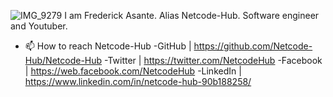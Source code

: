 
![IMG_9279](https://github.com/Netcode-Hub/Netcode-Hub/assets/110794348/b54e5e3d-eec4-478d-9e45-6ccadd242f5f)
I am Frederick Asante. Alias Netcode-Hub.
Software engineer and Youtuber.
- 📫 How to reach Netcode-Hub 
-GitHub | https://github.com/Netcode-Hub/Netcode-Hub
-Twitter | https://twitter.com/NetcodeHub
-Facebook | https://web.facebook.com/NetcodeHub
-LinkedIn | https://www.linkedin.com/in/netcode-hub-90b188258/

<!---
Netcode-Hub/Netcode-Hub is a ✨ special ✨ repository because its `README.md` (this file) appears on your GitHub profile.
You can click the Preview link to take a look at your changes.
--->
